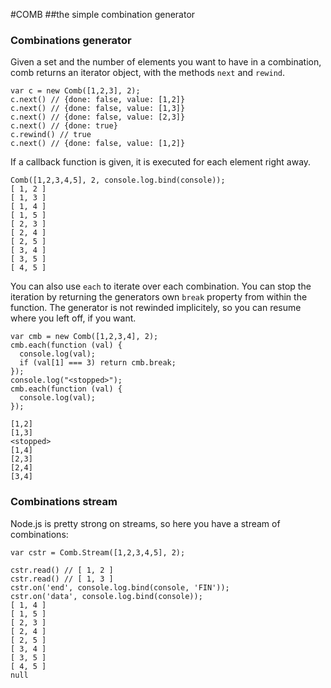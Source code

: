 
#COMB
##the simple combination generator

### Combinations generator
Given a set and the number of elements you want to have in a
combination, comb returns an iterator object, with the methods
`next` and `rewind`.

```
var c = new Comb([1,2,3], 2);
c.next() // {done: false, value: [1,2]}
c.next() // {done: false, value: [1,3]}
c.next() // {done: false, value: [2,3]}
c.next() // {done: true}
c.rewind() // true
c.next() // {done: false, value: [1,2]}
```

If a callback function is given, it is
executed for each element right away.

```
Comb([1,2,3,4,5], 2, console.log.bind(console));
[ 1, 2 ]
[ 1, 3 ]
[ 1, 4 ]
[ 1, 5 ]
[ 2, 3 ]
[ 2, 4 ]
[ 2, 5 ]
[ 3, 4 ]
[ 3, 5 ]
[ 4, 5 ]
```

You can also use `each` to iterate over each combination. You can stop
the iteration by returning the generators own `break` property from within
the function. The generator is not rewinded implicitely, so you can resume
where you left off, if you want.

```
var cmb = new Comb([1,2,3,4], 2);
cmb.each(function (val) {
  console.log(val);
  if (val[1] === 3) return cmb.break;
});
console.log("<stopped>");
cmb.each(function (val) {
  console.log(val);
});

[1,2]
[1,3]
<stopped>
[1,4]
[2,3]
[2,4]
[3,4]
```

### Combinations stream

Node.js is pretty strong on streams, so here you have a stream of
combinations:

```
var cstr = Comb.Stream([1,2,3,4,5], 2);

cstr.read() // [ 1, 2 ]
cstr.read() // [ 1, 3 ]
cstr.on('end', console.log.bind(console, 'FIN'));
cstr.on('data', console.log.bind(console));
[ 1, 4 ]
[ 1, 5 ]
[ 2, 3 ]
[ 2, 4 ]
[ 2, 5 ]
[ 3, 4 ]
[ 3, 5 ]
[ 4, 5 ]
null
```
